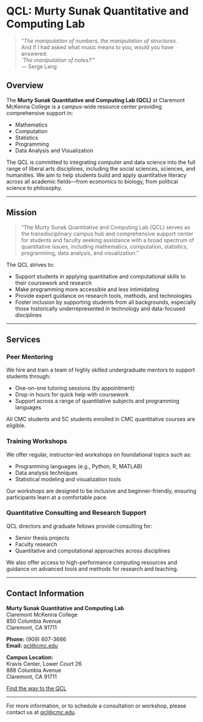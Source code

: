 # QCL: Murty Sunak Quantitative and Computing Lab

> "_The manipulation of numbers, the manipulation of structures._  
> And if I had asked what music means to you, would you have answered:  
> _'The manipulation of notes?'_"  
> — Serge Lang

## Overview

The **Murty Sunak Quantitative and Computing Lab (QCL)** at Claremont McKenna College is a campus-wide resource center providing comprehensive support in:

- Mathematics  
- Computation  
- Statistics  
- Programming  
- Data Analysis and Visualization  

The QCL is committed to integrating computer and data science into the full range of liberal arts disciplines, including the social sciences, sciences, and humanities. We aim to help students build and apply quantitative literacy across all academic fields—from economics to biology, from political science to philosophy.

---

## Mission

> “The Murty Sunak Quantitative and Computing Lab (QCL) serves as the transdisciplinary campus hub and comprehensive support center for students and faculty seeking assistance with a broad spectrum of quantitative issues, including mathematics, computation, statistics, programming, data analysis, and visualization.”

The QCL strives to:

- Support students in applying quantitative and computational skills to their coursework and research
- Make programming more accessible and less intimidating
- Provide expert guidance on research tools, methods, and technologies
- Foster inclusion by supporting students from all backgrounds, especially those historically underrepresented in technology and data-focused disciplines

---

## Services

### Peer Mentoring

We hire and train a team of highly skilled undergraduate mentors to support students through:

- One-on-one tutoring sessions (by appointment)
- Drop-in hours for quick help with coursework
- Support across a range of quantitative subjects and programming languages

All CMC students and 5C students enrolled in CMC quantitative courses are eligible.

### Training Workshops

We offer regular, instructor-led workshops on foundational topics such as:

- Programming languages (e.g., Python, R, MATLAB)
- Data analysis techniques
- Statistical modeling and visualization tools

Our workshops are designed to be inclusive and beginner-friendly, ensuring participants learn at a comfortable pace.

### Quantitative Consulting and Research Support

QCL directors and graduate fellows provide consulting for:

- Senior thesis projects
- Faculty research
- Quantitative and computational approaches across disciplines

We also offer access to high-performance computing resources and guidance on advanced tools and methods for research and teaching.

---

## Contact Information

**Murty Sunak Quantitative and Computing Lab**  
Claremont McKenna College  
850 Columbia Avenue  
Claremont, CA 91711  

**Phone:** (909) 607-3666  
**Email:** [qcl@cmc.edu](mailto:qcl@cmc.edu)

**Campus Location:**  
Kravis Center, Lower Court 26  
888 Columbia Avenue  
Claremont, CA 91711  

[Find the way to the QCL](#) <!-- Optional: insert a campus map or directions link -->

---

For more information, or to schedule a consultation or workshop, please contact us at [qcl@cmc.edu](mailto:qcl@cmc.edu).
